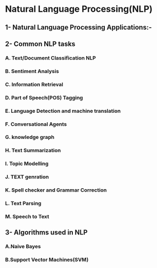 # Natural Language Processing(NLP)

## **1- Natural Language Processing Applications:-**

## **2- Common NLP tasks**

### A. Text/Document Classification NLP
### B. Sentiment Analysis
### C. Information Retrieval
### D. Part of Speech(POS) Tagging
### E. Language Detection and machine translation
### F. Conversational Agents
### G. knowledge graph
### H. Text Summarization
### I. Topic Modelling
### J. TEXT genration
### K. Spell checker and Grammar Correction
### L. Text Parsing
### M. Speech to Text

## **3- Algorithms used in NLP**
### A.Naive Bayes
### B.Support Vector Machines(SVM)
